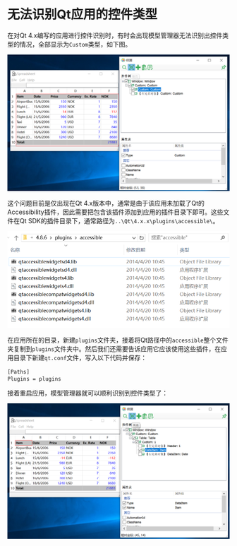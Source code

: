 # 无法识别Qt应用的控件类型
在对Qt 4.x编写的应用进行控件识别时，有时会出现模型管理器无法识别出控件类型的情况，全部显示为`Custom`类型，如下图。

![](assets/cannot_find_controll.png)  

这个问题目前是仅出现在Qt 4.x版本中，通常是由于该应用未加载了Qt的Accessibility插件，因此需要把包含该插件添加到应用的插件目录下即可。这些文件在Qt SDK的插件目录下，通常路径为`..\Qt\4.x.x\plugins\accessible\`。

![](assets/accessibility_file.png)  

在应用所在的目录，新建`plugins`文件夹，接着将Qt路径中的`accessible`整个文件夹复制到`plugins`文件夹中。然后我们还需要告诉应用它应该使用这些插件，在应用目录下新建`qt.conf`文件，写入以下代码并保存：  

```config
[Paths]
Plugins = plugins
```  

接着重启应用，模型管理器就可以顺利识别到控件类型了：

![](assets/can_find_controll.png)

